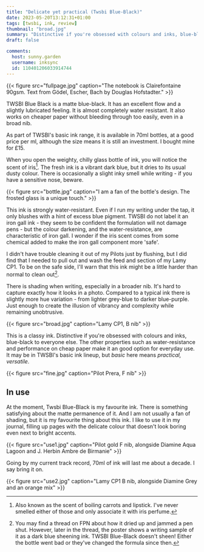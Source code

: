 ```yaml
---
title: "Delicate yet practical (Twsbi Blue-Black)"
date: 2023-05-20T13:12:31+01:00
tags: [twsbi, ink, review]
thumbnail: "broad.jpg"
summary: "Distinctive if you're obsessed with colours and inks, blue-black to everyone else."
draft: false

comments:
  host: sunny.garden
  username: inksync
  id: 110401206033914744
---
```


{{< figure src="fullpage.jpg" caption="The notebook is Clairefontaine 90gsm. Text from Gödel, Escher, Bach by Douglas Hofstadter." >}}

TWSBI Blue Black is a matte blue-black. It has an excellent flow and a slightly lubricated feeling. It is almost completely water resistant. It also works on cheaper paper without bleeding through too easily, even in a broad nib.

As part of TWSBI's basic ink range, it is available in 70ml bottles, at a good price per ml, although the size means it is still an investment. I bought mine for £15.

When you open the weighty, chilly glass bottle of ink, you will notice the scent of iris[^1]. The fresh ink is a vibrant dark blue, but it dries to its usual dusty colour. There is occasionally a slight inky smell while writing - if you have a sensitive nose, beware.

[^1]: Also known as the scent of boiling carrots and lipstick. I've never smelled either of those and only associate it with iris perfume.

{{< figure src="bottle.jpg" caption="I am a fan of the bottle's design. The frosted glass is a unique touch." >}}

This ink is strongly water-resistant. Even if I run my writing under the tap, it only blushes with a hint of excess blue pigment. TWSBI do not label it an iron gall ink - they seem to be confident the formulation will not damage pens - but the colour darkening, and the water-resistance, are characteristic of iron gall. I wonder if the iris scent comes from some chemical added to make the iron gall component more 'safe'.

I didn't have trouble cleaning it out of my Pilots just by flushing, but I did find that I needed to pull out and wash the feed and section of my Lamy CP1. To be on the safe side, I'll warn that this ink might be a little harder than normal to clean out[^2].

[^2]: You may find a thread on FPN about how it dried up and jammed a pen shut. However, later in the thread, the poster shows a writing sample of it as a dark blue sheening ink. TWSBI Blue-Black doesn't sheen! Either the bottle went bad or they've changed the formula since then.

There is shading when writing, especially in a broader nib. It's hard to capture exactly how it looks in a photo. Compared to a typical ink there is slightly more hue variation - from lighter grey-blue to darker blue-purple. Just enough to create the illusion of vibrancy and complexity while remaining unobtrusive.

{{< figure src="broad.jpg" caption="Lamy CP1, B nib" >}}

This is a classy ink. Distinctive if you're obsessed with colours and inks, blue-black to everyone else. The other properties such as water-resistance and performance on cheap paper make it an good option for everyday use. It may be in TWSBI's basic ink lineup, but _basic_ here means _practical, versatile_.

{{< figure src="fine.jpg" caption="Pilot Prera, F nib" >}}

## In use

At the moment, Twsbi Blue-Black is my favourite ink. There is something satisfying about the matte permanence of it. And I am not usually a fan of shading, but it is my favourite thing about this ink. I like to use it in my journal, filling up pages with the delicate colour that doesn't look boring even next to bright accents.

{{< figure src="use1.jpg" caption="Pilot gold F nib, alongside Diamine Aqua Lagoon and J. Herbin Ambre de Birmanie" >}}

Going by my current track record, 70ml of ink will last me about a decade. I say bring it on.

{{< figure src="use2.jpg" caption="Lamy CP1 B nib, alongside Diamine Grey and an orange mix" >}}


